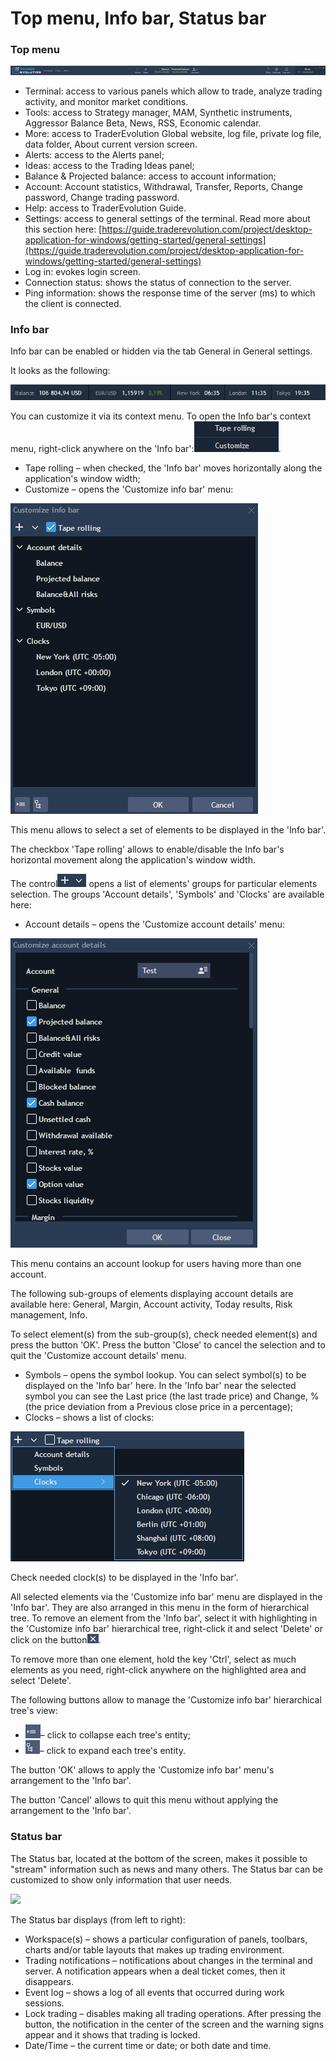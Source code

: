 # Top menu, Info bar, Status bar

### **Top** **menu**

![](../../../.gitbook/assets/te.png)

* Terminal: access to various panels which allow to trade, analyze trading activity, and monitor market conditions.
* Tools: access to Strategy manager, MAM, Synthetic instruments, Aggressor Balance Beta, News, RSS, Economic calendar.
* More: access to TraderEvolution Global website, log file, private log file, data folder, About current version screen.
* Alerts: access to the Alerts panel;
* Ideas: access to the Trading Ideas panel;
* Balance & Projected balance: access to account information;
* Account: Account statistics, Withdrawal, Transfer, Reports, Change password, Change trading password.
* Help: access to TraderEvolution Guide.
* Settings: access to general settings of the terminal. Read more about this section here: [https://guide.traderevolution.com/project/desktop-application-for-windows/getting-started/general-settings](https://guide.traderevolution.com/project/desktop-application-for-windows/getting-started/general-settings)
* Log in: evokes login screen.
* Connection status: shows the status of connection to the server.
* Ping information: shows the response time of the server \(ms\) to which the client is connected.

### **Info bar**

Info bar can be enabled or hidden via the tab General in General settings.

It looks as the following:

![](../../../.gitbook/assets/1%20%2845%29.png)


You can customize it via its context menu. To open the Info bar's context menu, right-click anywhere on the 'Info bar':![](../../../.gitbook/assets/2%20%2830%29.png).

* Tape rolling – when checked, the 'Info bar' moves horizontally along the application's window width;
* Customize – opens the 'Customize info bar' menu:

![](../../../.gitbook/assets/3%20%289%29.png)


This menu allows to select a set of elements to be displayed in the 'Info bar'.

The checkbox 'Tape rolling' allows to enable/disable the Info bar's horizontal movement along the application's window width. 

The control![](../../../.gitbook/assets/4%20%2846%29.png)
opens a list of elements' groups for particular elements selection. The groups 'Account details', 'Symbols' and 'Clocks' are available here:

* Account details – opens the 'Customize account details' menu:

![](../../../.gitbook/assets/5%20%287%29.png)


This menu contains an account lookup for users having more than one account.

The following sub-groups of elements displaying account details are available here: General, Margin, Account activity, Today results, Risk management, Info.

To select element\(s\) from the sub-group\(s\), check needed element\(s\) and press the button 'OK'. Press the button 'Close' to cancel the selection and to quit the 'Customize account details' menu.

* Symbols – 
  opens the symbol lookup. You can select symbol\(s\) to be displayed on the 'Info bar' here. In the 'Info bar' near the selected symbol you can see the Last price \(the last trade price\) and Change, % \(the price deviation from a Previous close price in a percentage\);
*  Clocks – shows a list of clocks:

![](../../../.gitbook/assets/6%20%2829%29.png)


Check needed clock\(s\) to be displayed in the 'Info bar'.

All selected elements via the 'Customize info bar' menu are displayed in the 'Info bar'. They are also arranged in this menu in the form of hierarchical tree. To remove an element from the 'Info bar', select it with highlighting in the 'Customize info bar' hierarchical tree, right-click it and select 'Delete' or click on the button![](../../../.gitbook/assets/7%20%287%29.png).

To remove more than one element, hold the key 'Ctrl', select as much elements as you need, right-click anywhere on the highlighted area and select 'Delete'.  
  
The following buttons allow to manage the 'Customize info bar' hierarchical tree's view:

* ![](../../../.gitbook/assets/8%20%2822%29.png)– click to collapse each tree's entity;
* ![](../../../.gitbook/assets/9%20%2813%29.png)– click to expand each tree's entity.


The button 'OK' allows to apply the 'Customize info bar' menu's arrangement to the 'Info bar'.

The button 'Cancel' allows to quit this menu without applying the arrangement to the 'Info bar'.

### **Status bar**

The Status bar, located at the bottom of the screen, makes it possible to "stream" information such as news and many others. The Status bar can be customized to show only information that user needs.

![](../../../.gitbook/assets/status-bar.png)

The Status bar displays \(from left to right\):

* Workspace\(s\) – shows a particular configuration of panels, toolbars, charts and/or table layouts that makes up trading environment.
* Trading notifications – notifications about changes in the terminal and server. A notification appears when a deal ticket comes, then it disappears.
* Event log – shows a log of all events that occurred during work sessions.
* Lock trading – disables making all trading operations. After pressing the button, the notification in the center of the screen and the warning signs appear and it shows that trading is locked.
* Date/Time – the current time or date; or both date and time.

